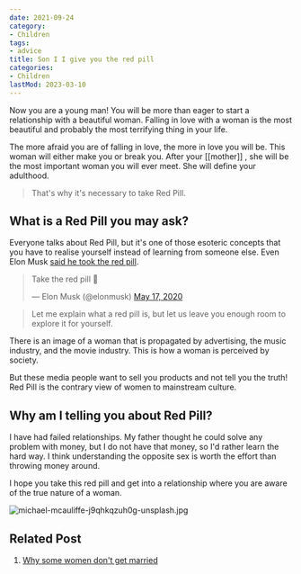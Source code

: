 ```yaml
---
date: 2021-09-24
category:
- Children
tags:
- advice
title: Son I I give you the red pill
categories:
- Children
lastMod: 2023-03-10
---
```

Now you are a young man! You will be more than eager to start a relationship with a beautiful woman. Falling in love with a woman is the most beautiful and probably the most terrifying thing in your life. 

The more afraid you are of falling in love, the more in love you will be. This woman will either make you or break you. After your [[mother]] , she will be the most important woman you will ever meet. She will define your adulthood. 

> That's why it's necessary to take Red Pill.
## What is a Red Pill you may ask?

Everyone talks about Red Pill, but it's one of those esoteric concepts that you have to realise yourself instead of learning from someone else. Even Elon Musk [said he took the red pill](https://twitter.com/elonmusk/status/1262076474565242880?lang=en). 

<blockquote class="twitter-tweet"><p lang="en" dir="ltr">Take the red pill 🌹</p>&mdash; Elon Musk (@elonmusk) <a href="https://twitter.com/elonmusk/status/1262076474565242880?ref_src=twsrc%5Etfw">May 17, 2020</a></blockquote> <script async src="https://platform.twitter.com/widgets.js" charset="utf-8"></script>

> Let me explain what a red pill is, but let us leave you enough room to explore it for yourself. 

There is an image of a woman that is propagated by advertising, the music industry, and the movie industry. This is how a woman is perceived by society. 

But these media people want to sell you products and not tell you the truth! Red Pill is the contrary view of women to mainstream culture.

## Why am I telling you about Red Pill?

I have had failed relationships. My father thought he could solve any problem with money, but I do not have that money, so I'd rather learn the hard way. I think understanding the opposite sex is worth the effort than throwing money around. 

I hope you take this red pill and get into a relationship where you are aware of the true nature of a woman.

![michael-mcauliffe-j9qhkqzuh0g-unsplash.jpg](https://manojnayak.mataroa.blog/images/c00cf290.jpeg)

## Related Post
1. [Why some women don't get married](https://manojnayak.com/posts/why-some-women-dont-get-married/)
